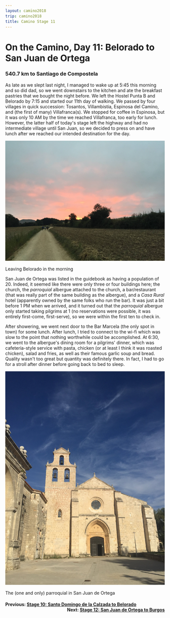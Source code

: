 ```yaml
---
layout: camino2018
trip: camino2018
title: Camino Stage 11
---
```


# On the Camino, Day 11: Belorado to San Juan de Ortega

### 540.7 km to Santiago de Compostela

As late as we slept last night, I managed to wake up at 5:45 this morning and so did dad, so we went downstairs to the kitchen and ate the breakfast pastries that we bought the night before. We left the Hostel Punta B and Belorado by 7:15 and started our 11th day of walking. We passed by four villages in quick succession: Tosantos, Villambistia, Espinosa del Camino, and (the first of many) Villafranca(s). We stopped for coffee in Espinosa, but it was only 10 AM by the time we reached Villafranca, too early for lunch. However, the latter half of today's stage left the highway and had no intermediate village until San Juan, so we decided to press on and have lunch after we reached our intended destination for the day.

<img src="/assets/images/spain2018/20180914-belorado.JPG">
<p class=caption>Leaving Belorado in the morning</p>

San Juan de Ortega was listed in the guidebook as having a population of 20. Indeed, it seemed like there were only three or four buildings here; the church, the *parroquial* albergue attached to the church, a bar/restaurant (that was really part of the same building as the albergue), and a *Casa Rural* hotel (apparently owned by the same folks who run the bar). It was just a bit before 1 PM when we arrived, and it turned out that the *parroquial* albergue only started taking pilgrims at 1 (no reservations were possible, it was entirely first-come, first-serve), so we were within the first ten to check in.

After showering, we went next door to the Bar Marcela (the only spot in town) for some lunch. After lunch, I tried to connect to the wi-fi which was slow to the point that nothing worthwhile could be accomplished. At 6:30, we went to the albergue's dining room for a pilgrims' dinner, which was cafeteria-style service with pasta, chicken (or at least I think it was roasted chicken), salad and fries, as well as their famous garlic soup and bread. Quality wasn't too great but quantity was definitely there. In fact, I had to go for a stroll after dinner before going back to bed to sleep.

<img src="/assets/images/spain2018/20180914-san-juan-de-ortega.JPG">
<p class=caption>The (one and only) parroquial in San Juan de Ortega</p>

<h4><div style="text-align: left; margin-bottom: -20px">Previous: <a href="/2018/09/13/camino10.html">Stage 10: Santo Domingo de la Calzada to Belorado</a></div></h4>
<h4><div style="text-align: right;">Next: <a href="/2018/09/15/camino12.html">Stage 12: San Juan de Ortega to Burgos</a></div></h4>